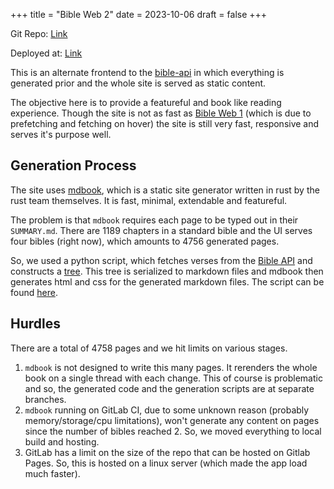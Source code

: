 +++
title = "Bible Web 2"
date = 2023-10-06
draft = false
+++

Git Repo: [Link](https://gitlab.com/scripture/scripture.gitlab.io)

Deployed at: [Link](https://scripture.berinaniesh.xyz)

This is an alternate frontend to the [bible-api](/projects/bible-api/) in which everything is generated prior and the whole site is served as static content. 

The objective here is to provide a featureful and book like reading experience. Though the site is not as fast as [Bible Web 1](/projects/bible-web-1/) (which is due to prefetching and fetching on hover) the site is still very fast, responsive and serves it's purpose well. 

## Generation Process

The site uses [mdbook](https://rust-lang.github.io/mdBook/index.html), which is a static site generator written in rust by the rust team themselves. It is fast, minimal, extendable and featureful.

The problem is that `mdbook` requires each page to be typed out in their `SUMMARY.md`. There are 1189 chapters in a standard bible and the UI serves four bibles (right now), which amounts to 4756 generated pages.

So, we used a python script, which fetches verses from the [Bible API](/projects/bible-api/) and constructs a [tree](https://en.wikipedia.org/wiki/Tree_(data_structure)). This tree is serialized to markdown files and mdbook then generates html and css for the generated markdown files. 
The script can be found [here](https://gitlab.com/scripture/scripture.gitlab.io/-/blob/generation_branch/generator.py?ref_type=heads).

## Hurdles

There are a total of 4758 pages and we hit limits on various stages. 
1. `mdbook` is not designed to write this many pages. It rerenders the whole book on a single thread with each change. This of course is problematic and so, the generated code and the generation scripts are at separate branches. 
2. `mdbook` running on GitLab CI, due to some unknown reason (probably memory/storage/cpu limitations), won't generate any content on pages since the number of bibles reached 2. So, we moved everything to local build and hosting. 
3. GitLab has a limit on the size of the repo that can be hosted on Gitlab Pages. So, this is hosted on a linux server (which made the app load much faster).
